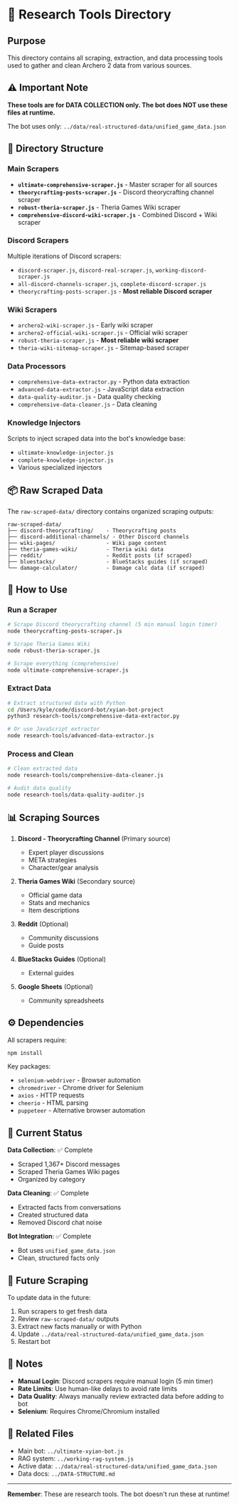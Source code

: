 # 🔬 Research Tools Directory

## Purpose

This directory contains all scraping, extraction, and data processing tools used to gather and clean Archero 2 data from various sources.

## ⚠️ Important Note

**These tools are for DATA COLLECTION only. The bot does NOT use these files at runtime.**

The bot uses only: `../data/real-structured-data/unified_game_data.json`

## 📂 Directory Structure

### Main Scrapers

- **`ultimate-comprehensive-scraper.js`** - Master scraper for all sources
- **`theorycrafting-posts-scraper.js`** - Discord theorycrafting channel scraper
- **`robust-theria-scraper.js`** - Theria Games Wiki scraper
- **`comprehensive-discord-wiki-scraper.js`** - Combined Discord + Wiki scraper

### Discord Scrapers

Multiple iterations of Discord scrapers:
- `discord-scraper.js`, `discord-real-scraper.js`, `working-discord-scraper.js`
- `all-discord-channels-scraper.js`, `complete-discord-scraper.js`
- `theorycrafting-posts-scraper.js` - **Most reliable Discord scraper**

### Wiki Scrapers

- `archero2-wiki-scraper.js` - Early wiki scraper
- `archero2-official-wiki-scraper.js` - Official wiki scraper
- `robust-theria-scraper.js` - **Most reliable wiki scraper**
- `theria-wiki-sitemap-scraper.js` - Sitemap-based scraper

### Data Processors

- `comprehensive-data-extractor.py` - Python data extraction
- `advanced-data-extractor.js` - JavaScript data extraction
- `data-quality-auditor.js` - Data quality checking
- `comprehensive-data-cleaner.js` - Data cleaning

### Knowledge Injectors

Scripts to inject scraped data into the bot's knowledge base:
- `ultimate-knowledge-injector.js`
- `complete-knowledge-injector.js`
- Various specialized injectors

## 📦 Raw Scraped Data

The `raw-scraped-data/` directory contains organized scraping outputs:

```
raw-scraped-data/
├── discord-theorycrafting/    - Theorycrafting posts
├── discord-additional-channels/ - Other Discord channels
├── wiki-pages/                - Wiki page content
├── theria-games-wiki/         - Theria wiki data
├── reddit/                    - Reddit posts (if scraped)
├── bluestacks/                - BlueStacks guides (if scraped)
└── damage-calculator/         - Damage calc data (if scraped)
```

## 🔧 How to Use

### Run a Scraper

```bash
# Scrape Discord theorycrafting channel (5 min manual login timer)
node theorycrafting-posts-scraper.js

# Scrape Theria Games Wiki
node robust-theria-scraper.js

# Scrape everything (comprehensive)
node ultimate-comprehensive-scraper.js
```

### Extract Data

```bash
# Extract structured data with Python
cd /Users/kyle/code/discord-bot/xyian-bot-project
python3 research-tools/comprehensive-data-extractor.py

# Or use JavaScript extractor
node research-tools/advanced-data-extractor.js
```

### Process and Clean

```bash
# Clean extracted data
node research-tools/comprehensive-data-cleaner.js

# Audit data quality
node research-tools/data-quality-auditor.js
```

## 📊 Scraping Sources

1. **Discord - Theorycrafting Channel** (Primary source)
   - Expert player discussions
   - META strategies
   - Character/gear analysis

2. **Theria Games Wiki** (Secondary source)
   - Official game data
   - Stats and mechanics
   - Item descriptions

3. **Reddit** (Optional)
   - Community discussions
   - Guide posts

4. **BlueStacks Guides** (Optional)
   - External guides

5. **Google Sheets** (Optional)
   - Community spreadsheets

## ⚙️ Dependencies

All scrapers require:
```bash
npm install
```

Key packages:
- `selenium-webdriver` - Browser automation
- `chromedriver` - Chrome driver for Selenium
- `axios` - HTTP requests
- `cheerio` - HTML parsing
- `puppeteer` - Alternative browser automation

## 🎯 Current Status

**Data Collection**: ✅ Complete
- Scraped 1,367+ Discord messages
- Scraped Theria Games Wiki pages
- Organized by category

**Data Cleaning**: ✅ Complete
- Extracted facts from conversations
- Created structured data
- Removed Discord chat noise

**Bot Integration**: ✅ Complete
- Bot uses `unified_game_data.json`
- Clean, structured facts only

## 🚀 Future Scraping

To update data in the future:

1. Run scrapers to get fresh data
2. Review `raw-scraped-data/` outputs
3. Extract new facts manually or with Python
4. Update `../data/real-structured-data/unified_game_data.json`
5. Restart bot

## 📝 Notes

- **Manual Login**: Discord scrapers require manual login (5 min timer)
- **Rate Limits**: Use human-like delays to avoid rate limits
- **Data Quality**: Always manually review extracted data before adding to bot
- **Selenium**: Requires Chrome/Chromium installed

## 🔗 Related Files

- Main bot: `../ultimate-xyian-bot.js`
- RAG system: `../working-rag-system.js`
- Active data: `../data/real-structured-data/unified_game_data.json`
- Data docs: `../DATA-STRUCTURE.md`

---

**Remember**: These are research tools. The bot doesn't run these at runtime!

